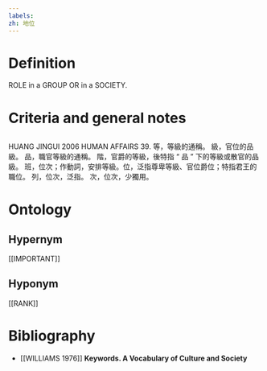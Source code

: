 ```yaml
---
labels: 
zh: 地位
---
```


# Definition
ROLE in a GROUP OR in a SOCIETY.
# Criteria and general notes
## 
HUANG JINGUI 2006
HUMAN AFFAIRS 39.
等，等級的通稱。
級，官位的品級。
品，職官等級的通稱。
階，官爵的等級，後特指 “ 品 ” 下的等級或散官的品級。
班，位次；作動詞，安排等級。位，泛指尊卑等級、官位爵位；特指君王的職位。
列，位次，泛指。
次，位次，少獨用。
# Ontology

## Hypernym
[[IMPORTANT]]
## Hyponym
[[RANK]]
# Bibliography
- [[WILLIAMS 1976]]
**Keywords.  A Vocabulary of Culture and Society** 
